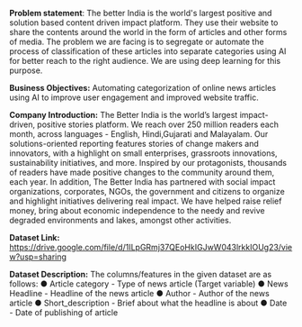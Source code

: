 **Problem statement**: The better India is the world's largest positive and solution
based content driven impact platform. They use their website to share the contents
around the world in the form of articles and other forms of media. The problem we are
facing is to segregate or automate the process of classification of these articles into
separate categories using AI for better reach to the right audience. We are using deep
learning for this purpose.

**Business Objectives:**
Automating categorization of online news articles using AI to improve user engagement
and improved website traffic.

**Company Introduction:**
The Better India is the world’s largest impact-driven, positive stories platform. We reach over 250 million readers each month, across languages - English, Hindi,Gujarati and Malayalam. Our solutions-oriented reporting features stories of change makers and innovators, with a highlight on small enterprises, grassroots innovations, sustainability initiatives, and more. Inspired by our protagonists, thousands of readers have made positive changes to the community around them, each year. In addition, The Better India has partnered with social impact organizations, corporates, NGOs, the government and citizens to organize and highlight initiatives delivering real impact. We have helped raise relief money, bring about economic independence to the needy and revive degraded environments and lakes, amongst other activities.

**Dataset Link:**
https://drive.google.com/file/d/1ILpGRmj37QEoHkIGJwW043lrkkIOUg23/view?usp=sharing

**Dataset Description:**
The columns/features in the given dataset are as follows:
● Article category - Type of news article (Target variable)
● News Headline - Headline of the news article
● Author - Author of the news article
● Short_description - Brief about what the headline is about
● Date - Date of publishing of article



<!---
akashlal72/akashlal72 is a ✨ special ✨ repository because its `README.md` (this file) appears on your GitHub profile.
You can click the Preview link to take a look at your changes.
--->
